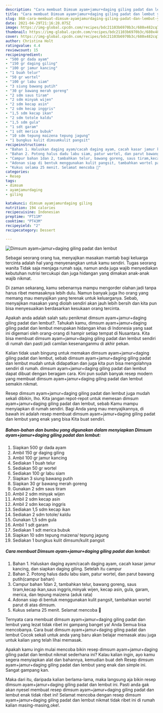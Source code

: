 ```yaml
---
description: "Cara membuat Dimsum ayam+jamur+daging giling padat dan lembut yang enak dan Mudah Dibuat"
title: "Cara membuat Dimsum ayam+jamur+daging giling padat dan lembut yang enak dan Mudah Dibuat"
slug: 868-cara-membuat-dimsum-ayamjamurdaging-giling-padat-dan-lembut-yang-enak-dan-mudah-dibuat
date: 2021-04-29T21:16:28.075Z
image: https://img-global.cpcdn.com/recipes/bdc21103b6970b3c/680x482cq70/dimsum-ayamjamurdaging-giling-padat-dan-lembut-foto-resep-utama.jpg
thumbnail: https://img-global.cpcdn.com/recipes/bdc21103b6970b3c/680x482cq70/dimsum-ayamjamurdaging-giling-padat-dan-lembut-foto-resep-utama.jpg
cover: https://img-global.cpcdn.com/recipes/bdc21103b6970b3c/680x482cq70/dimsum-ayamjamurdaging-giling-padat-dan-lembut-foto-resep-utama.jpg
author: Christina Holt
ratingvalue: 4.4
reviewcount: 15
recipeingredient:
- "500 gr dada ayam"
- "150 gr daging giling"
- "100 gr jamur kancing"
- "1 buah telur"
- "50 gr wortel"
- "100 gr labu siam"
- "3 siung bawang putih"
- "30 gr bawang merah goreng"
- "2 sdm saus tiram"
- "2 sdm minyak wijen"
- "2 sdm kecap asin"
- "2 sdm kecap inggris"
- "1,5 sdm kecap ikan"
- "2 sdm totole kaldu"
- "1,5 sdm gula"
- "1 sdt garam"
- "1 sdt merica bubuk"
- "10 sdm tepung maizena tepung jagung"
- "1 bungkus kulit dimsumkulit pangsit"
recipeinstructions:
- "Bahan 1. Haluskan daging ayam/cacah daging ayam, cacah kasar jamur kancing, dan siapkan daging giling. Setelah itu campur"
- "Bahan 2. Potong halus dadu labu siam, patur wortel, dan parut bawang putih(campur bahan)"
- "Campur bahan 1dan 2, tambahkan telur, bawang goreng, saus tiram,kecap ikan,saus inggris,minyak wijen, kecap asin, gula, garam, merica, dan tepung maizena (aduk rata)"
- "Adonan siap di bentuk menggunakan kulit pangsit, tambahkan wortel parut di atas dimsum."
- "Kukus selama 25 menit. Selamat mencoba 💜"
categories:
- Resep
tags:
- dimsum
- ayamjamurdaging
- giling

katakunci: dimsum ayamjamurdaging giling 
nutrition: 194 calories
recipecuisine: Indonesian
preptime: "PT11M"
cooktime: "PT43M"
recipeyield: "2"
recipecategory: Dessert

---
```



![Dimsum ayam+jamur+daging giling padat dan lembut](https://img-global.cpcdn.com/recipes/bdc21103b6970b3c/680x482cq70/dimsum-ayamjamurdaging-giling-padat-dan-lembut-foto-resep-utama.jpg)

Sebagai seorang orang tua, menyajikan masakan mantab bagi keluarga tercinta adalah hal yang menyenangkan untuk kamu sendiri. Tugas seorang  wanita Tidak saja menjaga rumah saja, namun anda juga wajib menyediakan kebutuhan nutrisi tercukupi dan juga hidangan yang dimakan anak-anak wajib nikmat.

Di zaman  sekarang, kamu sebenarnya mampu mengorder olahan jadi tanpa harus ribet memasaknya lebih dulu. Namun banyak juga lho orang yang memang mau menyajikan yang terenak untuk keluarganya. Sebab, menyajikan masakan yang diolah sendiri akan jauh lebih bersih dan kita pun bisa menyesuaikan berdasarkan kesukaan orang tercinta. 



Apakah anda adalah salah satu penikmat dimsum ayam+jamur+daging giling padat dan lembut?. Tahukah kamu, dimsum ayam+jamur+daging giling padat dan lembut merupakan hidangan khas di Indonesia yang saat ini digemari oleh orang-orang di hampir setiap tempat di Nusantara. Kita bisa membuat dimsum ayam+jamur+daging giling padat dan lembut sendiri di rumah dan pasti jadi camilan kesenanganmu di akhir pekan.

Kalian tidak usah bingung untuk memakan dimsum ayam+jamur+daging giling padat dan lembut, sebab dimsum ayam+jamur+daging giling padat dan lembut mudah untuk didapatkan dan juga kita pun bisa mengolahnya sendiri di rumah. dimsum ayam+jamur+daging giling padat dan lembut dapat dibuat dengan beragam cara. Kini pun sudah banyak resep modern yang membuat dimsum ayam+jamur+daging giling padat dan lembut semakin nikmat.

Resep dimsum ayam+jamur+daging giling padat dan lembut juga mudah sekali dibikin, lho. Kita jangan repot-repot untuk memesan dimsum ayam+jamur+daging giling padat dan lembut, sebab Kamu mampu menyiapkan di rumah sendiri. Bagi Anda yang mau menyajikannya, di bawah ini adalah resep membuat dimsum ayam+jamur+daging giling padat dan lembut yang enak yang bisa Kita buat sendiri.

<!--inarticleads1-->

##### Bahan-bahan dan bumbu yang digunakan dalam menyiapkan Dimsum ayam+jamur+daging giling padat dan lembut:

1. Siapkan 500 gr dada ayam
1. Ambil 150 gr daging giling
1. Ambil 100 gr jamur kancing
1. Sediakan 1 buah telur
1. Sediakan 50 gr wortel
1. Sediakan 100 gr labu siam
1. Siapkan 3 siung bawang putih
1. Siapkan 30 gr bawang merah goreng
1. Gunakan 2 sdm saus tiram
1. Ambil 2 sdm minyak wijen
1. Ambil 2 sdm kecap asin
1. Ambil 2 sdm kecap inggris
1. Sediakan 1,5 sdm kecap ikan
1. Sediakan 2 sdm totole/ kaldu
1. Gunakan 1,5 sdm gula
1. Ambil 1 sdt garam
1. Sediakan 1 sdt merica bubuk
1. Siapkan 10 sdm tepung maizena/ tepung jagung
1. Sediakan 1 bungkus kulit dimsum/kulit pangsit




<!--inarticleads2-->

##### Cara membuat Dimsum ayam+jamur+daging giling padat dan lembut:

1. Bahan 1. Haluskan daging ayam/cacah daging ayam, cacah kasar jamur kancing, dan siapkan daging giling. Setelah itu campur
1. Bahan 2. Potong halus dadu labu siam, patur wortel, dan parut bawang putih(campur bahan)
1. Campur bahan 1dan 2, tambahkan telur, bawang goreng, saus tiram,kecap ikan,saus inggris,minyak wijen, kecap asin, gula, garam, merica, dan tepung maizena (aduk rata)
1. Adonan siap di bentuk menggunakan kulit pangsit, tambahkan wortel parut di atas dimsum.
1. Kukus selama 25 menit. Selamat mencoba 💜




Ternyata cara membuat dimsum ayam+jamur+daging giling padat dan lembut yang lezat tidak ribet ini gampang banget ya! Anda Semua bisa mencobanya. Cara buat dimsum ayam+jamur+daging giling padat dan lembut Cocok sekali untuk anda yang baru akan belajar memasak atau juga untuk kalian yang telah lihai memasak.

Apakah kamu ingin mulai mencoba bikin resep dimsum ayam+jamur+daging giling padat dan lembut nikmat sederhana ini? Kalau kalian ingin, ayo kamu segera menyiapkan alat dan bahannya, kemudian buat deh Resep dimsum ayam+jamur+daging giling padat dan lembut yang enak dan simple ini. Sangat gampang kan. 

Maka dari itu, daripada kalian berlama-lama, maka langsung aja bikin resep dimsum ayam+jamur+daging giling padat dan lembut ini. Pasti anda gak akan nyesel membuat resep dimsum ayam+jamur+daging giling padat dan lembut enak tidak ribet ini! Selamat mencoba dengan resep dimsum ayam+jamur+daging giling padat dan lembut nikmat tidak ribet ini di rumah kalian masing-masing,oke!.

